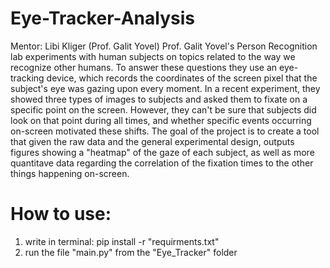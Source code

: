 # Eye-Tracker-Analysis
Mentor: Libi Kliger (Prof. Galit Yovel) Prof. Galit Yovel's Person Recognition lab experiments with human subjects on topics related to the way we recognize other humans. To answer these questions they use an eye-tracking device, which records the coordinates of the screen pixel that the subject's eye was gazing upon every moment. In a recent experiment, they showed three types of images to subjects and asked them to fixate on a specific point on the screen. However, they can't be sure that subjects did look on that point during all times, and whether specific events occurring on-screen motivated these shifts. The goal of the project is to create a tool that given the raw data and the general experimental design, outputs figures showing a "heatmap" of the gaze of each subject, as well as more quantitave data regarding the correlation of the fixation times to the other things happening on-screen.

# How to use:
1. write in terminal: pip install -r "requirments.txt"
2. run the file "main.py" from the "Eye_Tracker" folder

